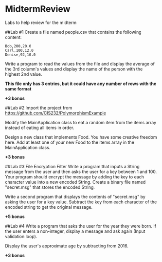 # MidtermReview
Labs to help review for the midterm

##Lab #1
Create a file named people.csv that contains the following content:

```
Bob,200,20.0
Carl,100,12.0
Denise,92,10.0
```

Write a program to read the values from the file and display the average of the 3rd column's values and display the name of the person with the highest 2nd value.

**This file only has 3 entries, but it could have any number of rows with the same format**

**+3 bonus**

##Lab #2
Import the project from https://github.com/CIS232/PolymorphismExample

Modify the MainApplication class to eat a random item from the items array instead of eating all items in order.

Design a new class that implements Food. You have some creative freedom here. Add at least one of your new Food to the items array in the MainApplication class.

**+3 bonus**

##Lab #3
File Encryption Filter
Write a program that inputs a String message from the user and then asks the user for a key between 1 and 100.
Your program should encrypt the message by adding the key to each character value into a new encoded String.
Create a binary file named "secret.msg" that stores the encoded String.

Write a second program that displays the contents of "secret.msg" by asking the user for a key value.  Subtract the key from each character of the encoded string to get the original message.

**+5 bonus**

##Lab #4
Write a program that asks the user for the year they were born. If the user enters a non-integer, display a message and ask again (Input validation loop).

Display the user's approximate age by subtracting from 2016.

**+3 bonus**
